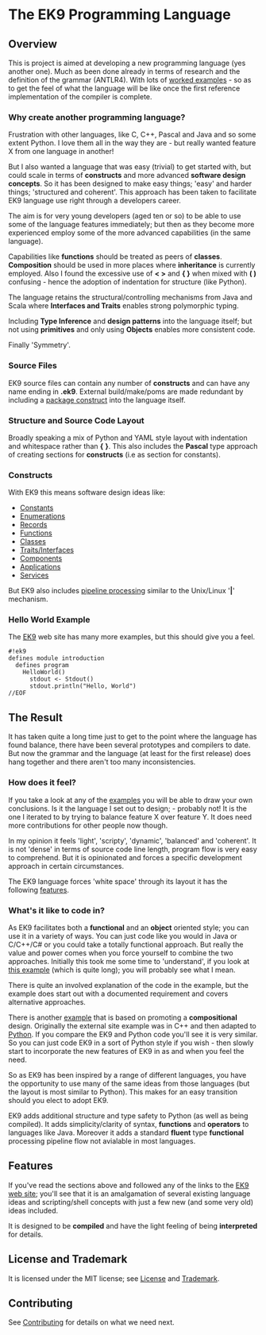 # The EK9 Programming Language

## Overview
This is project is aimed at developing a new programming language (yes another one).
Much as been done already in terms of research and the definition of the grammar (ANTLR4).
With lots of [worked examples](https://www.ek9lang.org/index.html#examples) - so as to get the feel of what the language will be like once the first reference implementation of the compiler is complete.

### Why create another programming language?
Frustration with other languages, like C, C++, Pascal and Java and so some extent Python. I love them all in
the way they are - but really wanted feature X from one language in another!

But I also wanted a language that was easy (trivial) to get started with, but could scale in terms of **constructs** and
more advanced **software design concepts**. So it has been designed to make easy things; 'easy' and harder things; 'structured and coherent'. This approach has been taken to facilitate EK9 language use right through a developers career.

The aim is for very young developers (aged ten or so) to be able to use some of the language features immediately; but then as they become more experienced employ some of the more advanced capabilities (in the same language).

Capabilities like **functions** should be treated as peers of **classes**. **Composition** should be used in more places where **inheritance** is currently employed.
Also I found the excessive use of **< >** and **{ }** when mixed with **( )** confusing - hence the adoption of indentation for structure (like Python). 

The language retains the structural/controlling mechanisms from Java and Scala where **Interfaces and Traits** enables strong polymorphic typing.

Including **Type Inference** and **design patterns** into the language itself; but not using **primitives** and only using **Objects** enables more consistent code.

Finally 'Symmetry'.

### Source Files
EK9 source files can contain any number of **constructs** and can have any name ending in **.ek9**.
External build/make/poms are made redundant by including a [package construct](https://www.ek9lang.org/packaging.html) into the language itself.

### Structure and Source Code Layout
Broadly speaking a mix of Python and YAML style layout with indentation and whitespace rather than **{** **}**. This also
includes the **Pascal** type approach of creating sections for **constructs** (i.e as section for constants).

### Constructs
With EK9 this means software design ideas like:
  - [Constants](https://www.ek9lang.org/constants.html)
  - [Enumerations](https://www.ek9lang.org/enumerations.html)  
  - [Records](https://www.ek9lang.org/records.html)    
  - [Functions](https://www.ek9lang.org/functions.html)    
  - [Classes](https://www.ek9lang.org/classes.html)    
  - [Traits/Interfaces](https://www.ek9lang.org/traits.html)    
  - [Components](https://www.ek9lang.org/components.html)    
  - [Applications](https://www.ek9lang.org/dependencyInjection.html)
  - [Services](https://www.ek9lang.org/webServices.html)

But EK9 also includes [pipeline processing](https://www.ek9lang.org/streamsAndPipelines.html)  similar to the Unix/Linux '**|**' mechanism.

### Hello World Example
The [EK9](https://www.ek9lang.org) web site has many more examples, but this should give you a feel.

    #!ek9
    defines module introduction
      defines program
        HelloWorld()
          stdout <- Stdout()
          stdout.println("Hello, World")
    //EOF
## The Result
It has taken quite a long time just to get to the point where the language has found balance, there have been several prototypes
and compilers to date. But now the grammar and the language (at least for the first release) does hang together and there aren't too many inconsistencies.

### How does it feel?
If you take a look at any of the [examples](https://www.ek9lang.org/index.html#examples) you will be able to draw your own
conclusions. Is it the language I set out to design; - probably not! It is the one I iterated to by trying to balance feature X over feature Y. It does need more contributions for other people now though.

In my opinion it feels 'light', 'scripty', 'dynamic', 'balanced' and 'coherent'. It is not 'dense' in terms of source code
line length, program flow is very easy to comprehend. But it is opinionated and forces a specific development approach in
certain circumstances.

The EK9 language forces 'white space' through its layout it has the following
[features](https://www.ek9lang.org/introduction.html#main_features).

### What's it like to code in?
As EK9 facilitates both a **functional** and an **object** oriented style; you can use it in a variety of ways. You can just code like
you would in Java or C/C++/C# or you could take a totally functional approach. But really the value and power comes when you force
yourself to combine the two approaches. Initially this took me some time to 'understand', if you look at
[this example](https://www.ek9lang.org/standardTypes.html#worked_example) (which is quite long); you will probably see what I mean.

There is quite an involved explanation of the code in the example, but the example does start out with a documented requirement and covers alternative approaches.

There is another [example](https://www.ek9lang.org/composition.html/composition_example) that is based on promoting a
**compositional** design. Originally the external site example was in C++ and then adapted to
[Python](https://realpython.com/inheritance-composition-python/). If you compare the EK9 and Python code you'll see it is very
similar. So you can just code EK9 in a sort of Python style if you wish - then slowly start to incorporate the new features of EK9 in as and when you feel the need.

So as EK9 has been inspired by a range of different languages, you have the opportunity to use many of the same ideas from those
languages (but the layout is most similar to Python). This makes for an easy transition should you elect to adopt EK9.

EK9 adds additional structure and type safety to Python (as well as being compiled). It adds simplicity/clarity of syntax, 
**functions** and **operators** to languages like Java. Moreover it adds a standard **fluent** type **functional** processing
pipeline flow not avialable in most languages.

## Features
If you've read the sections above and followed any of the links to the [EK9 web site](https://www.ek9lang.org); you'll see that
it is an amalgamation of several existing language ideas and scripting/shell concepts with just a few new (and some very old) ideas included.

It is designed to be **compiled** and have the light feeling of being **interpreted** for details.

## License and Trademark
It is licensed under the MIT license; see [License](LICENSE) and
[Trademark](https://www.ek9lang.org/tradeMarkPolicy.html).

## Contributing

See [Contributing](CONTRIBUTING.md) for details on what we need next.
